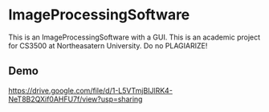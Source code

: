 # ImageProcessingSoftware
This is an ImageProcessingSoftware with a GUI. This is an academic project for CS3500 at Northeasatern University. Do no PLAGIARIZE!
## Demo
https://drive.google.com/file/d/1-L5VTmjBIJlRK4-NeT8B2QXif0AHFU7f/view?usp=sharing
